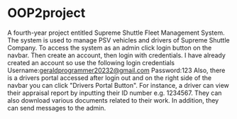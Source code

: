 # OOP2project
A fourth-year project entitled Supreme Shuttle Fleet Management System.
The system is used to manage PSV vehicles and drivers of Supreme Shuttle Company.
To access the system as an admin click login button on the navbar.
Then create an account, then login with credentials.
I have already created an account so use the following login credentials
Username:geraldprogrammer20232@gmail.com
Password:123
Also, there is a drivers portal accessed after login out and on the right side of the navbar you can click "Drivers Portal Button". For instance, a driver can view their appraisal report by inputting their ID number e.g. 1234567. They can also download various documents related to their work. In addition, they can  send messages to the admin. 
